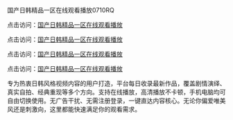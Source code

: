 国产日韩精品一区在线观看播放0710RQ

点击访问：<a href="https://heiliaowt0d7p.pages.dev">国产日韩精品一区在线观看播放</a> 

点击访问：<a href="https://heiliaowt0d7p.pages.dev">国产日韩精品一区在线观看播放</a> 

点击访问：<a href="https://heiliaowt0d7p.pages.dev">国产日韩精品一区在线观看播放</a> 

点击访问：<a href="https://heiliaowt0d7p.pages.dev">国产日韩精品一区在线观看播放</a>

专为热衷日韩风格视频内容的用户打造，平台每日收录最新作品，覆盖剧情演绎、真实自拍、经典重现等多个方向。支持在线播放，高清播放不卡顿，手机电脑均可自由切换使用。无广告干扰、无需注册登录，一键直达内容核心。无论你偏爱唯美风还是刺激向，这里都能快速满足你的观看需求。

<span style="display:none;">[Canonical link](https://github.com/E20250710/So8 ）</span>
